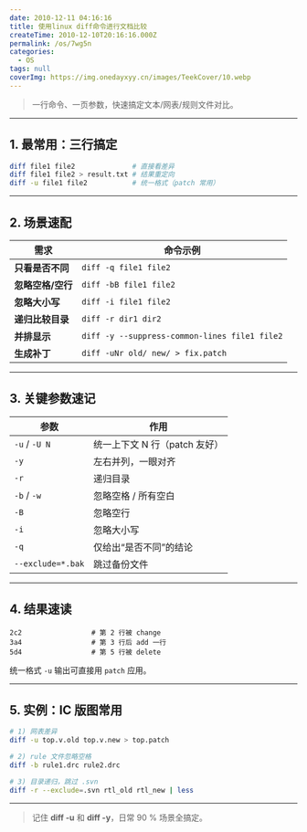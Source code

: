 ```yaml
---
date: 2010-12-11 04:16:16
title: 使用linux diff命令进行文档比较
createTime: 2010-12-10T20:16:16.000Z
permalink: /os/7wg5n
categories:
  - OS
tags: null
coverImg: https://img.onedayxyy.cn/images/TeekCover/10.webp
---
```


> 一行命令、一页参数，快速搞定文本/网表/规则文件对比。

---

## 1. 最常用：三行搞定
```bash
diff file1 file2              # 直接看差异
diff file1 file2 > result.txt # 结果重定向
diff -u file1 file2           # 统一格式（patch 常用）
```

---

## 2. 场景速配
| 需求 | 命令示例 |
|---|---|
| **只看是否不同** | `diff -q file1 file2` |
| **忽略空格/空行** | `diff -bB file1 file2` |
| **忽略大小写** | `diff -i file1 file2` |
| **递归比较目录** | `diff -r dir1 dir2` |
| **并排显示** | `diff -y --suppress-common-lines file1 file2` |
| **生成补丁** | `diff -uNr old/ new/ > fix.patch` |

---

## 3. 关键参数速记
| 参数 | 作用 |
|---|---|
| `-u` / `-U N` | 统一上下文 N 行（patch 友好） |
| `-y` | 左右并列，一眼对齐 |
| `-r` | 递归目录 |
| `-b` / `-w` | 忽略空格 / 所有空白 |
| `-B` | 忽略空行 |
| `-i` | 忽略大小写 |
| `-q` | 仅给出“是否不同”的结论 |
| `--exclude=*.bak` | 跳过备份文件 |

---

## 4. 结果速读
```
2c2                 # 第 2 行被 change
3a4                 # 第 3 行后 add 一行
5d4                 # 第 5 行被 delete
```
统一格式 `-u` 输出可直接用 `patch` 应用。

---

## 5. 实例：IC 版图常用
```bash
# 1) 网表差异
diff -u top.v.old top.v.new > top.patch

# 2) rule 文件忽略空格
diff -b rule1.drc rule2.drc

# 3) 目录递归，跳过 .svn
diff -r --exclude=.svn rtl_old rtl_new | less
```

---

> 记住 **diff -u** 和 **diff -y**，日常 90 % 场景全搞定。